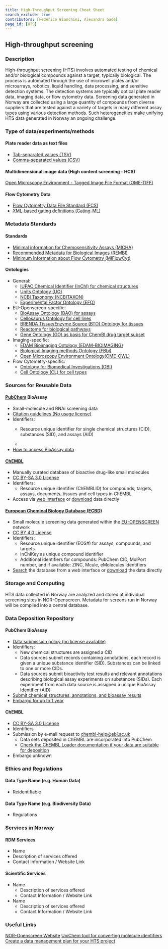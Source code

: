 ```yaml
---
title: High-Throughput Screening Cheat Sheet
search_exclude: true
contributors: [Federico Bianchini, Alexandra Gade]
page_id: [HTS]
---
```


## High-throughput screening

### Description
<!--Write about the domain, its purpose/use, and 2-3 lines on data management challenge when it comes to said domain research in Norway-->
High-throughput screening (HTS) involves automated testing of chemical and/or biological compounds against a target, typically biological. The process is automated through the use of microwell plates and/or microarrays, robotics, liquid handling, data processing, and sensitive detection systems. The detection systems are typically optical plate reader data, imaging data, or flow cytometry data.
Screening data generated in Norway are collected using a large quantity of compounds from diverse suppliers that are tested against a variety of targets in many different assay types using various detection methods. Such heterogeneities make unifying HTS data generated in Norway an ongoing challenge.

### Type of data/experiments/methods
#### Plate reader data as text files
- [Tab-separated values (TSV)](https://fairsharing.org/bsg-s001547)
- [Comma-separated values (CSV)](https://fairsharing.org/bsg-s001546)

#### Multidimensional image data (High content screening - HCS)
[Open Microscopy Environment - Tagged Image File Format (OME-TIFF)](https://fairsharing.org/bsg-s000537)

#### Flow Cytometry Data
- [Flow Cytometry Data File Standard (FCS)](https://fairsharing.org/bsg-s000565)
- [XML-based gating definitions (Gating-ML)](https://doi.org/10.25504/FAIRsharing.qpyp5g)


### Metadata Standards
#### Standards
- [Minimal information for Chemosensitivity Assays (MICHA)](https://fairsharing.org/1435)
- [Recommended Metadata for Biological Images (REMBI)](https://fairsharing.org/bsg-s001615)
- [Minimum Information about Flow Cytometry (MIFlowCyt)](https://doi.org/10.25504/FAIRsharing.kcnjj2)

#### Ontologies
- General:
  - [IUPAC Chemical Identifier (InChI) for chemical structures](https://fairsharing.org/bsg-s000648)
  - [Units Ontology (UO)](https://fairsharing.org/bsg-s002611)
  - [NCBI Taxonomy (NCBITAXON)](https://doi.org/10.25504/FAIRsharing.fj07xj)
  - [Experimental Factor Ontology (EFO)](https://doi.org/10.25504/FAIRsharing.1gr4tz)
- EU-Openscreen-specific:
  - [BioAssay Ontology (BAO) for assays](https://fairsharing.org/bsg-s002687)
  - [Cellosaurus Ontology for cell lines](https://doi.org/10.25504/FAIRsharing.hkk309)
  - [BRENDA Tissue/Enzyme Source (BTO) Ontology for tissues](https://fairsharing.org/bsg-s000063)
  - [Reactome for biological pathways](https://doi.org/10.25504/FAIRsharing.tf6kj8)
  - [Gene Ontology (GO) as basis for ChemBl drug target subset](https://fairsharing.org/bsg-s000089)
- Imaging-specific:
  - [EDAM Bioimaging Ontology (EDAM-BIOIMAGING)](https://doi.org/10.25504/FAIRsharing.g593w1)
  - [Biological Imaging methods Ontology (FBbi)](https://doi.org/10.25504/FAIRsharing.ny3z9j)
  - [Open Microscopy Environment Ontology(OME-OWL)](https://fairsharing.org/350)
- Flow Cytometry-specific:
  - [Ontology for Biomedical Investigations (OBI)](https://doi.org/10.25504/FAIRsharing.284e1z)
  - [Cell Ontology (CL) for cell types](https://doi.org/10.25504/FAIRsharing.j9y503)


### Sources for Reusable Data
#### [PubChem](https://pubchem.ncbi.nlm.nih.gov/) BioAssay
- Small-molecule and RNAi screening data
- [Citation guidelines (No usage license)](https://pubchemdocs.ncbi.nlm.nih.gov/citation-guidelines)
- Identifiers:
  - Resource unique identifier for single chemical structures (CID), substances (SID), and assays (AID)
  
  - 
- [How to access BioAssay data](https://pubchemdocs.ncbi.nlm.nih.gov/bioassays)

#### [ChEMBL](https://www.ebi.ac.uk/chembl/)
- Manually curated database of bioactive drug-like small molecules
- [CC BY-SA 3.0 License](http://creativecommons.org/licenses/by-sa/3.0/)
- Identifiers:
  - Resource unique identifier (ChEMBLID) for compounds, targets, assays, documents, tissues and cell types in ChEMBL 
- Access via [web interface](https://www.ebi.ac.uk/chembl/g/#search_results/all) or [download](https://chembl.gitbook.io/chembl-interface-documentation/downloads) data directly

#### [European Chemical Biology Database (ECBD)](https://ecbd.eu/)
- Small molecule screening data generated within the [EU-OPENSCREEN](https://www.eu-openscreen.eu/) network
- [CC BY 4.0 License](https://creativecommons.org/licenses/by/4.0/)
- Identifiers: 
  - Resource unique identifier (EOS#) for assays, compounds, and targets
  - InChIKey as unique compound identifier
  - Additional identifiers for compounds: PubChem CID, MolPort number, and if available: ZINC, Mcule, eMolecules identifiers
- [Search](https://ecbd.eu/assays/) the database from a web interface or [download](https://ecbd.eu/download) the data directly

### Storage and Computing
<!--Add information about e.g. NeLS-->
HTS data collected in Norway are analyzed and stored at individual screening sites in NOR-Openscreen.
Metadata for screens run in Norway will be compiled into a central database.

### Data Deposition Repository
#### PubChem BioAssay
- [Data submission policy (no license available)](https://pubchemdocs.ncbi.nlm.nih.gov/data-submission-policy)
- Identifiers:
  - New chemical structures are assigned a CID
  - Data sources submit records containing annotations, each record is given a unique substance identifier (SID). Substances can be linked to one or more CIDs.
  - Data sources submit bioactivity test results and relevant annotations describing biological assay experiments on substances (SIDs). Each experiment from each data source is assigned a unique BioAssay Identifier (AID)
- [Submit chemical structures, annotations, and bioassay results](https://pubchemdocs.ncbi.nlm.nih.gov/submissions-getting-started)
- [Embargo for up to 1 year](https://pubchemdocs.ncbi.nlm.nih.gov/delay-publication-release)

#### ChEMBL
- [CC BY-SA 3.0 License](http://creativecommons.org/licenses/by-sa/3.0/)
- Identifiers
- Submission by e-mail request to [chembl-help@ebi.ac.uk](mailto:chembl-help@ebi.ac.uk)
  - Data sets deposited in ChEMBL are incorporated into PubChem
  - [Check the ChEMBL Loader documentation if your data are suitable for deposition](https://chembl.gitbook.io/chembl-loader/)
- Embargo unknown

### Ethics and Regulations
<!--Add information about laws and policies in Norway for relevant data types-->
#### Data Type Name (e.g. Human Data) 
- Reidentifiable

#### Data Type Name (e.g. Biodiversity Data) 
- Regulations

### Services in Norway
<!--Add one line description-->
#### RDM Services
- Name
- Description of services offered
- Contact Information / Website Link

#### Scientific Services
- Name
  - Description of services offered
  - Contact Information / Website Link
- Name
  - Description of services offered
  - Contact Information / Website Link

### Useful Links
<!--Add a list of relevant external/global tools-->
[NOR-Openscreen Website](https://openscreen.no)
[UniChem tool for converting molecule identifiers](https://www.ebi.ac.uk/unichem/)
[Create a data management plan for your HTS project](https://elixir-no.ds-wizard.org/projects/create/from-template)
